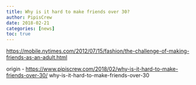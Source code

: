 ```yaml
---
title: Why is it hard to make friends over 30?
author: PipisCrew
date: 2018-02-21
categories: [news]
toc: true
---
```


https://mobile.nytimes.com/2012/07/15/fashion/the-challenge-of-making-friends-as-an-adult.html

origin - https://www.pipiscrew.com/2018/02/why-is-it-hard-to-make-friends-over-30/ why-is-it-hard-to-make-friends-over-30